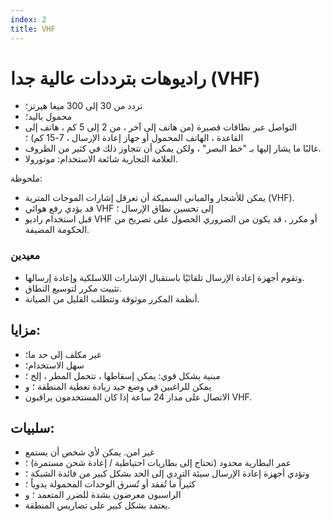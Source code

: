 ```yaml
---
index: 2
title: VHF
---
```

# راديوهات بترددات عالية جدا (VHF)

*   تردد من 30 إلى 300 ميغا هيرتز؛
*   محمول باليد؛
*   التواصل عبر نطاقات قصيرة (من هاتف إلى آخر ، من 2 إلى 5 كم ، هاتف إلى القاعدة ، الهاتف المحمول أو جهاز إعادة الإرسال ، 7-15 كم) ؛
*   غالبًا ما يشار إليها بـ "خط البصر" ، ولكن يمكن أن تتجاوز ذلك في كثير من الظروف.
*   العلامة التجارية شائعة الاستخدام: موتورولا.

ملحوظة:

*   يمكن للأشجار والمباني السميكة أن تعرقل إشارات الموجات المترية (VHF).
*   قد يؤدي رفع هوائي VHF إلى تحسين نطاق الإرسال ؛
*   قبل استخدام راديو VHF أو مكرر ، قد يكون من الضروري الحصول على تصريح من الحكومة المضيفة.

### معيدين

*   وتقوم أجهزة إعادة الإرسال تلقائيًا باستقبال الإشارات اللاسلكية وإعادة إرسالها.
*   تثبيت مكرر لتوسيع النطاق.
*   أنظمة المكرر موثوقة وتتطلب القليل من الصيانة.

## مزايا:

*   غير مكلف إلى حد ما؛
*   سهل الاستخدام؛
*   مبنية بشكل قوي: يمكن إسقاطها ، تتحمل المطر ، إلخ ؛
*   يمكن للراغبين في وضع جيد زيادة تغطية المنطقة ؛ و
*   الاتصال على مدار 24 ساعة إذا كان المستخدمون يراقبون VHF.

## سلبيات:

*   غير امن. يمكن لأي شخص أن يستمع
*   عمر البطارية محدود (تحتاج إلى بطاريات احتياطية / إعادة شحن مستمرة) ؛
*   وتؤدي أجهزة إعادة الإرسال سيئة التردي إلى الحد بشكل كبير من فائدة الشبكة ؛
*   كثيراً ما تُفقد أو تُسرق الوحدات المحمولة يدوياً ؛
*   الراسبون معرضون بشدة للضرر المتعمد ؛ و
*   يعتمد بشكل كبير على تضاريس المنطقة.